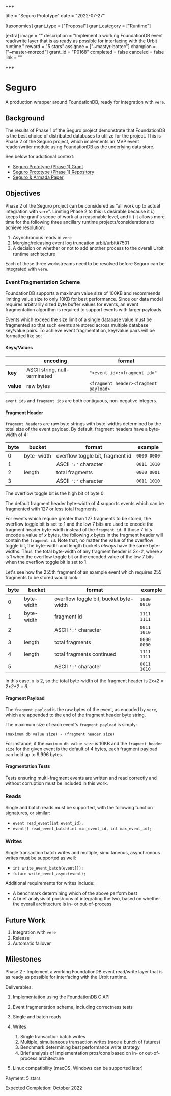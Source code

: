 +++

title = "Seguro Prototype"
date = "2022-07-27"

[taxonomies]
grant_type = ["Proposal"]
grant_category = ["Runtime"]

[extra]
image = ""
description = "Implement a working FoundationDB event read/write layer that is as ready as possible for interfacing with the Urbit runtime."
reward = "5 stars"
assignee = ["~mastyr-bottec"]
champion = ["~master-morzod"]
grant_id = "P0168"
completed = false
canceled = false
link = ""

+++

# Seguro

A production wrapper around FoundationDB, ready for integration with `vere`.

## Background

The results of Phase 1 of the Seguro project demonstrate that FoundationDB is
the best choice of distributed databases to utilize for the project. This is
Phase 2 of the Seguro project, which implements an MVP event reader/writer
module using FoundationDB as the underlying data store.

See below for additional context:

- [Seguro Prototype (Phase 1) Grant](https://urbit.org/grants/seguro-prototype)
- [Seguro Prototype (Phase 1) Repository](https://github.com/wexpertsystems/seguro)
- [Seguro & Armada Paper](https://gist.github.com/wexpert/0485a722185d5ee70742570036faf32f)

## Objectives

Phase 2 of the Seguro project can be considered as "all work up to actual
integration with `vere`". Limiting Phase 2 to this is desirable because it i.)
keeps the grant's scope of work at a reasonable level, and ii.) it allows more
time for the following three ancillary runtime projects/considerations to
achieve resolution:

1. Asynchronous reads in `vere`
2. Merging/releasing event log truncation
   [urbit/urbit#7501](https://github.com/urbit/urbit/pull/5701)
3. A decision on whether or not to add another process to the overall Urbit
   runtime architecture

Each of these three workstreams need to be resolved before Seguro can be
integrated with `vere`.

### Event Fragmentation Scheme

FoundationDB supports a maximum value size of 100KB and recommends limiting
value size to only 10KB for best performance. Since our data model requires
arbitrarily sized byte buffer values for events, an event fragmentation
algorithm is required to support events with larger payloads.

Events which exceed the size limit of a single database value must be fragmented
so that such events are stored across multiple database key/value pairs. To
achieve event fragmentation, key/value pairs will be formatted like so:

#### Keys/Values

|           | encoding                      | format                                |
| --------- | ----------------------------- | ------------------------------------- |
| **key**   | ASCII string, null-terminated | `"<event id>:<fragment id>"`          |
| **value** | raw bytes                     | `<fragment header><fragment payload>` |

`event id`s and `fragment id`s are both contiguous, non-negative integers.

#### Fragment Header

`fragment header`s are raw byte strings with byte-widths determined by the total
size of the event payload. By default, fragment headers have a byte-width of 4:

| byte | bucket     | format                           | example     |
| ---- | ---------- | -------------------------------- | ----------- |
| 0    | byte-width | overflow toggle bit, fragment id | `0000 0000` |
| 1    |            | ASCII `':'` character            | `0011 1010` |
| 2    | length     | total fragments                  | `0000 0001` |
| 3    |            | ASCII `':'` character            | `0011 1010` |

The overflow toggle bit is the high bit of byte 0.

The default fragment header byte-width of 4 supports events which can be
fragmented with 127 or less total fragments.

For events which require greater than 127 fragments to be stored, the overflow
toggle bit is set to 1 and the low 7 bits are used to encode the fragment header
byte-width instead of the `fragment id`. If those 7 bits encode a value of _x_
bytes, the following _x_ bytes in the fragment header will contain the
`fragment id`. Note that, no matter the value of the overflow toggle bit, the
byte-width and length buckets _always_ have the same byte-widths. Thus, the
total byte-width of any fragment header is _2x+2_, where _x_ is 1 when the
overflow toggle bit or the encoded value of the low 7 bits when the overflow
toggle bit is set to 1.

Let's see how the 255th fragment of an example event which requires 255
fragments to be stored would look:

| byte | bucket     | format                                 | example     |
| ---- | ---------- | -------------------------------------- | ----------- |
| 0    | byte-width | overflow toggle bit, bucket byte-width | `1000 0010` |
| 1    | byte-width | fragment id                            | `1111 1111` |
| 2    |            | ASCII `':'` character                  | `0011 1010` |
| 3    | length     | total fragments                        | `0000 0000` |
| 4    | length     | total fragments continued              | `1111 1111` |
| 5    |            | ASCII `':'` character                  | `0011 1010` |

In this case, _x_ is 2, so the total byte-width of the fragment header is _2x+2
= 2\*2+2 = 6_.

#### Fragment Payload

The `fragment payload` is the raw bytes of the event, as encoded by `vere`,
which are appended to the end of the fragment header byte string.

The maximum size of each event's `fragment payload` is simply:

```
(maximum db value size) - (fragment header size)
```

For instance, if the `maximum db value size` is 10KB and the
`fragment header size` for the given event is the default of 4 bytes, each
fragment payload can hold up to 9,996 bytes.

#### Fragmentation Tests

Tests ensuring multi-fragment events are written and read correctly and without
corruption must be included in this work.

### Reads

Single and batch reads must be supported, with the following function
signatures, or similar:

- `event read_event(int event_id);`
- `event[] read_event_batch(int min_event_id, int max_event_id);`

### Writes

Single transaction batch writes and multiple, simultaneous, asynchronous writes
must be supported as well:

- `int write_event_batch(event[]);`
- `future write_event_async(event);`

Additional requirements for writes include:

- A benchmark determining which of the above perform best
- A brief analysis of pros/cons of integrating the two, based on whether the
  overall architecture is in- or out-of-process

## Future Work

1. Integration with `vere`
2. Release
3. Automatic failover

## Milestones

Phase 2 - Implement a working FoundationDB event read/write layer that is as
ready as possible for interfacing with the Urbit runtime.

Deliverables:

1. Implementation using the
   [FoundationDB C API](https://apple.github.io/foundationdb/api-c.html)
2. Event fragmentation scheme, including correctness tests
3. Single and batch reads
4. Writes

   1. Single transaction batch writes
   2. Multiple, simultaneous transaction writes (race a bunch of futures)
   3. Benchmark determining best performance write strategy
   4. Brief analysis of implementation pros/cons based on in- or out-of-process
      architecture

5. Linux compatibility (macOS, Windows can be supported later)

Payment: 5 stars

Expected Completion: October 2022

